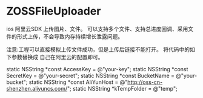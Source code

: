 # ZOSSFileUploader

ios 阿里云SDK 上传图片、文件。 
可以支持多个文件、支持总进度回调、采用文件的形式上传，不会导致内存持续增长泄露问题。


注意:工程可以直接模拟上传文件成功，但是上传后链接不能打开。
将代码中的如下参数替换成 自己在阿里云的配置即可。

static NSString *const AccessKey = @"your-key";
static NSString *const SecretKey = @"your-secret";
static NSString *const BucketName = @"your-bucket";
static NSString *const AliYunHost = @"http://oss-cn-shenzhen.aliyuncs.com/";
static NSString *kTempFolder = @"temp";

